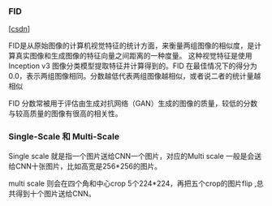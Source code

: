 ### FID

[[csdn](https://blog.csdn.net/qq_40905284/article/details/116541460)]

FID是从原始图像的计算机视觉特征的统计方面，来衡量两组图像的相似度，是计算真实图像和生成图像的特征向量之间距离的一种度量。
这种视觉特征是使用 Inception v3 图像分类模型提取特征并计算得到的。FID 在最佳情况下的得分为 0.0，表示两组图像相同。分数越低代表两组图像越相似，或者说二者的统计量越相似

FID 分数常被用于评估由生成对抗网络（GAN）生成的图像的质量，较低的分数与较高质量的图像有很高的相关性。

### Single-Scale 和 Multi-Scale

Single scale 就是指一个图片送给CNN一个图片，对应的Multi scale 一般是会送给CNN十张图片，比如高宽是256*256的图片。

multi scale 则会在四个角和中心crop 5个224*224，再把五个crop的图片flip ,总共得到十个图片送给CNN。
